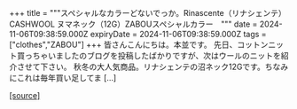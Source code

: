 +++
title = """スペシャルなカラーどないでっか。Rinascente（リナシェンテ） CASHWOOL ヌマネック（12G）ZABOUスペシャルカラー　"""
date = 2024-11-06T09:38:59.000Z
expiryDate = 2024-11-06T09:38:59.000Z
tags = ["clothes","ZABOU"]
+++
皆さんこんにちは。本並です。 先日、コットンニット買っちゃいましたのブログを投稿したばかりですが、次はウールのニットを紹介させて下さい。 秋冬の大人気商品。リナシェンテの沼ネック12Gです。ちなみにこれは毎年買い足してま \[…\]

[[source]](https://zabou.org/2024/11/06/310816/)
